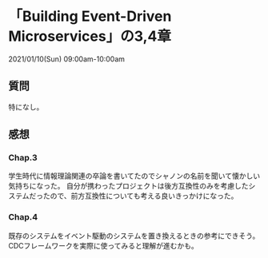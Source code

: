 # 「Building Event-Driven Microservices」の3,4章
2021/01/10(Sun) 09:00am-10:00am

## 質問
特になし。

## 感想

### Chap.3
学生時代に情報理論関連の卒論を書いてたのでシャノンの名前を聞いて懐かしい気持ちになった。
自分が携わったプロジェクトは後方互換性のみを考慮したシステムだったので、前方互換性についても考える良いきっかけになった。

### Chap.4
既存のシステムをイベント駆動のシステムを置き換えるときの参考にできそう。
CDCフレームワークを実際に使ってみると理解が進むかも。
